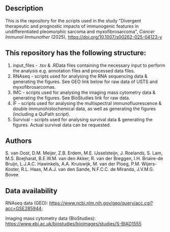 ## Description
This is the repository for the scripts used in the study "Divergent therapeutic and prognostic impacts of immunogenic features in undifferentiated pleomorphic sarcoma and myxofibrosarcoma", _Cancer Immunol Immunother_ (2025), https://doi.org/10.1007/s00262-025-04123-y

## This repository has the following structure:
1. input_files - .tsv & .RData files containing the necessary input to perform the analysis e.g. annotation files and processed data files.
2. RNAseq - scripts used for analysing the RNA sequencing data & generating the figures. See GEO link below for raw data of USTS and myxofibrosarcomas.
3. IMC - scripts used for analysing the imaging mass cytometry data & generating the figures. See BioStudies link for raw data.
4. IF - scripts used for analysing the multispectral immunofluorescence & double immunohistochemical data, as well as generating the figures (including a QuPath script).
5. Survival - scripts used for analysing survival data & generating the figures. Actual survival data can be requested.

## Authors
S. van Oost, D.M. Meijer, Z.B. Erdem, M.E. IJsselsteijn, J. Roelands, S. Lam, M.S. Boejharat, B.E.W.M. van den Akker, R. van der Breggen, I.H. Briaire-de Bruijn, L.J.A.C. Hawinkels, A.A. Kruiswijk, M. van der Ploeg, P.M. Wijers-Koster, R.L. Haas, M.A.J. van den Sande, N.F.C.C. de Miranda, J.V.M.G. Bovee

## Data availability
RNAseq data (GEO): https://www.ncbi.nlm.nih.gov/geo/query/acc.cgi?acc=GSE285944;

Imaging mass cytometry data (BioStudies): https://www.ebi.ac.uk/biostudies/bioimages/studies/S-BIAD1555
